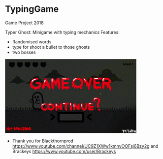 # TypingGame
Game Project 2018

Typer Ghost: Minigame with typing mechanics
Features:
- Randomised words
- type for shoot a bullet to those ghosts
- two bosses
  
![](https://github.com/zeluny/TypingGame/blob/main/typer_ghost.gif)

- Thank you for Blackthornprod https://www.youtube.com/channel/UC9Z1XWw1kmnvOOFsj6Bzy2g
and Brackeys https://www.youtube.com/user/Brackeys
